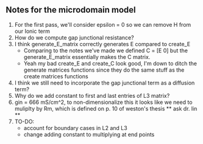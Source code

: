 Notes for the microdomain model
---

1. For the first pass, we'll consider epsilon = 0 so we can remove H from our Ionic term
2. How do we compute gap junctional resistance?
3. I think generate_E_matrix correctly generates E compared to create_E
    - Comparing to the notes we've made we defined C = [E 0] but the generate_E_matrix essentially makes the C matrix.
    - Yeah my bad create_E and create_C look good, I'm down to ditch the generate matrices functions since they
   do the same stuff as the create matrices functions
4. I think we still need to incorporate the gap junctional term as a diffusion term?
5. Why do we add constant to first and last entries of L3 matrix?
6. gin = 666 mS/cm^2, to non-dimensionalize this it looks like we need to muliplty by Rm, which is defined on p. 10 of weston's thesis ** ask dr. lin **
7. TO-DO: 
      - account for boundary cases in L2 and L3
      - change adding constant to multiplying at end points


